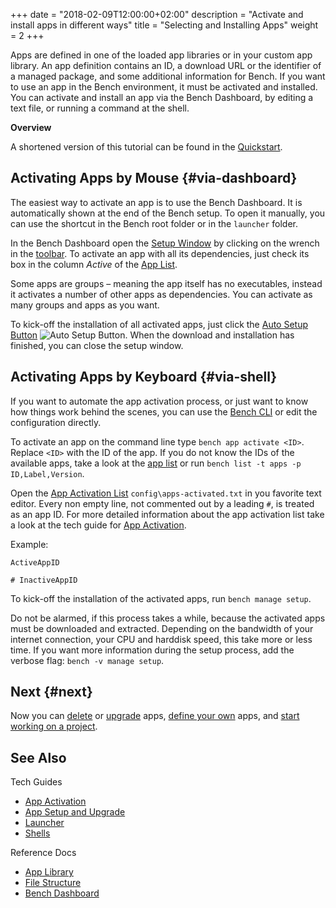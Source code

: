 +++
date = "2018-02-09T12:00:00+02:00"
description = "Activate and install apps in different ways"
title = "Selecting and Installing Apps"
weight = 2
+++

[Setup Window]: /ref/dashboard/#setup
[Auto Setup Button]: /ref/dashboard/#setup-taskcontrol
[App List]: /ref/dashboard/#setup-applist
[App Activation List]: /ref/file-structure/#config-apps-activated
[User App Library]: /ref/file-structure/#config-apps
[Bench CLI]: /ref/bench-cli

Apps are defined in one of the loaded app libraries or in your custom app library.
An app definition contains an ID, a download URL or the identifier
of a managed package, and some additional information for Bench.
If you want to use an app in the Bench environment, it must be activated
and installed.
You can activate and install an app via the Bench Dashboard,
by editing a text file, or running a command at the shell.
<!--more-->

**Overview**

<!-- #data-list /*/* -->

A shortened version of this tutorial can be found in the
[Quickstart](/start/apps).

## Activating Apps by Mouse {#via-dashboard}
The easiest way to activate an app is to use the Bench Dashboard.
It is automatically shown at the end of the Bench setup.
To open it manually, you can use the shortcut in the Bench root folder
or in the `launcher` folder.

In the Bench Dashboard open the [Setup Window][] by clicking on the
wrench in the [toolbar](/ref/dashboard/#main-window-toolbar).
To activate an app with all its dependencies, just check its box
in the column _Active_ of the [App List][].

Some apps are groups &ndash; meaning the app itself has no executables,
instead it activates a number of other apps as dependencies.
You can activate as many groups and apps as you want.

To kick-off the installation of all activated apps, just click
the [Auto Setup Button][] ![Auto Setup Button](/img/do_16.png).
When the download and installation has finished, you can close the
setup window.

## Activating Apps by Keyboard {#via-shell}
If you want to automate the app activation process, or just want to know
how things work behind the scenes, you can use the [Bench CLI][]
or edit the configuration directly.

To activate an app on the command line type `bench app activate <ID>`.
Replace `<ID>` with the ID of the app.
If you do not know the IDs of the available apps, take a look at
the [app list](/apps) or run `bench list -t apps -p ID,Label,Version`.

Open the [App Activation List][] `config\apps-activated.txt`
in you favorite text editor.
Every non empty line, not commented out by a leading `#`,
is treated as an app ID.
For more detailed information about the app activation list take a look
at the tech guide for [App Activation](/guide/selection).

Example:

```
ActiveAppID

# InactiveAppID
```

To kick-off the installation of the activated apps, run
`bench manage setup`.

Do not be alarmed, if this process takes a while, because the activated
apps must be downloaded and extracted.
Depending on the bandwidth of your internet connection, your CPU and harddisk
speed, this take more or less time.
If you want more information during the setup process, add the verbose flag:
`bench -v manage setup`.

## Next {#next}
Now you can [delete](/tutorial/apps-remove)
or [upgrade](/tutorial/apps-upgrade) apps,
[define your own](/tutorial/apps-custom) apps,
and [start working on a project](/tutorial/project-work).

## See Also

Tech Guides

* [App Activation](/guide/selection)
* [App Setup and Upgrade](/guide/app-setup)
* [Launcher](/guide/launcer)
* [Shells](/guide/shell)

Reference Docs

* [App Library](/apps)
* [File Structure](/ref/file-structure)
* [Bench Dashboard](/ref/dashboard)
